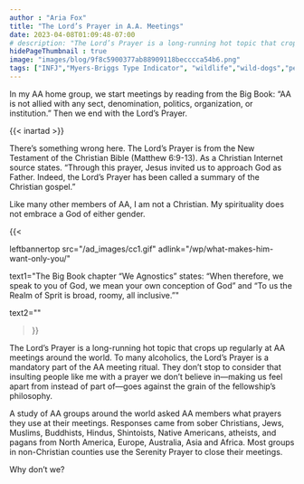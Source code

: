 ```yaml
---
author : "Aria Fox"
title: "The Lord’s Prayer in A.A. Meetings"
date: 2023-04-08T01:09:48-07:00
# description: "The Lord’s Prayer is a long-running hot topic that crops up regularly at AA meetings around the world."
hidePageThumbnail : true 
image: "images/blog/9f8c5900377ab88909118becccca54b6.png"
tags: ["INFJ","Myers-Briggs Type Indicator", "wildlife","wild-dogs","pets","animal-welfare"]
---
```



<!-- This is **bold** text, and this is *emphasized* text.
![infp_injf table](/infp_injf-table.jpg)
Visit the [Hugo](https://gohugo.io) website! -->

<!-- https://beaconstreetusa.com/wp/the-lords-prayer-in-a-a-meetings/ -->

In my AA home group, we start meetings by reading from the Big Book: “AA is not allied with any sect, denomination, politics, organization, or institution.” Then we end with the Lord’s Prayer.

{{< inartad >}}

There’s something wrong here. The Lord’s Prayer is from the New Testament of the Christian Bible (Matthew 6:9-13). As a Christian Internet source states. “Through this prayer, Jesus invited us to approach God as Father. Indeed, the Lord’s Prayer has been called a summary of the Christian gospel.”

Like many other members of AA, I am not a Christian. My spirituality does not embrace a God of either gender. 

{{< 

leftbannertop src="/ad_images/cc1.gif" adlink="/wp/what-makes-him-want-only-you/"  

text1="The Big Book chapter “We Agnostics” states: “When therefore, we speak to you of God, we mean your own conception of God” and “To us the Realm of Sprit is broad, roomy, all inclusive.”" 

text2=""

>}}

The Lord’s Prayer is a long-running hot topic that crops up regularly at AA meetings around the world. To many alcoholics, the Lord’s Prayer is a mandatory part of the AA meeting ritual. They don’t stop to consider that insulting people like me with a prayer we don’t believe in—making us feel apart from instead of part of—goes against the grain of the fellowship’s philosophy.

A study of AA groups around the world asked AA members what prayers they use at their meetings. Responses came from sober Christians, Jews, Muslims, Buddhists, Hindus, Shintoists, Native Americans, atheists, and pagans from North America, Europe, Australia, Asia and Africa. Most groups in non-Christian counties use the Serenity Prayer to close their meetings.

Why don’t we?

